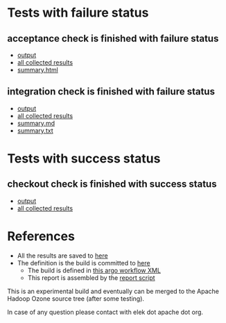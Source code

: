 # Tests with failure status

## acceptance check is finished with failure status

   * [output](https://raw.githubusercontent.com/elek/ozone-ci-03/master/pr/pr-hdds-2386-kbj7l/acceptance/output.log)
   * [all collected results](https://github.com/elek/ozone-ci-03/tree/master/pr/pr-hdds-2386-kbj7l/acceptance)
   * [summary.html](https://elek.github.io/ozone-ci-03/pr/pr-hdds-2386-kbj7l/acceptance/summary.html)


## integration check is finished with failure status

   * [output](https://raw.githubusercontent.com/elek/ozone-ci-03/master/pr/pr-hdds-2386-kbj7l/integration/output.log)
   * [all collected results](https://github.com/elek/ozone-ci-03/tree/master/pr/pr-hdds-2386-kbj7l/integration)
   * [summary.md](https://github.com/elek/ozone-ci-03/tree/master/pr/pr-hdds-2386-kbj7l/integration/summary.md)
   * [summary.txt](https://github.com/elek/ozone-ci-03/tree/master/pr/pr-hdds-2386-kbj7l/integration/summary.txt)



# Tests with success status

## checkout check is finished with success status

   * [output](https://raw.githubusercontent.com/elek/ozone-ci-03/master/pr/pr-hdds-2386-kbj7l/checkout/output.log)
   * [all collected results](https://github.com/elek/ozone-ci-03/tree/master/pr/pr-hdds-2386-kbj7l/checkout)




# References

 * All the results are saved to [here](https://github.com/elek/ozone-ci-03/tree/master/pr/pr-hdds-2386-kbj7l/)
 * The definition is the build is committed to [here](https://github.com/elek/argo-ozone)
    * The build is defined in [this argo workflow XML](https://github.com/elek/argo-ozone/blob/master/ozone-build.yaml)
    * This report is assembled by the [report script](https://github.com/elek/argo-ozone/blob/master/scripts/report.sh)

This is an experimental build and eventually can be merged to the Apache Hadoop Ozone source tree (after some testing).

In case of any question please contact with elek dot apache dot org.
